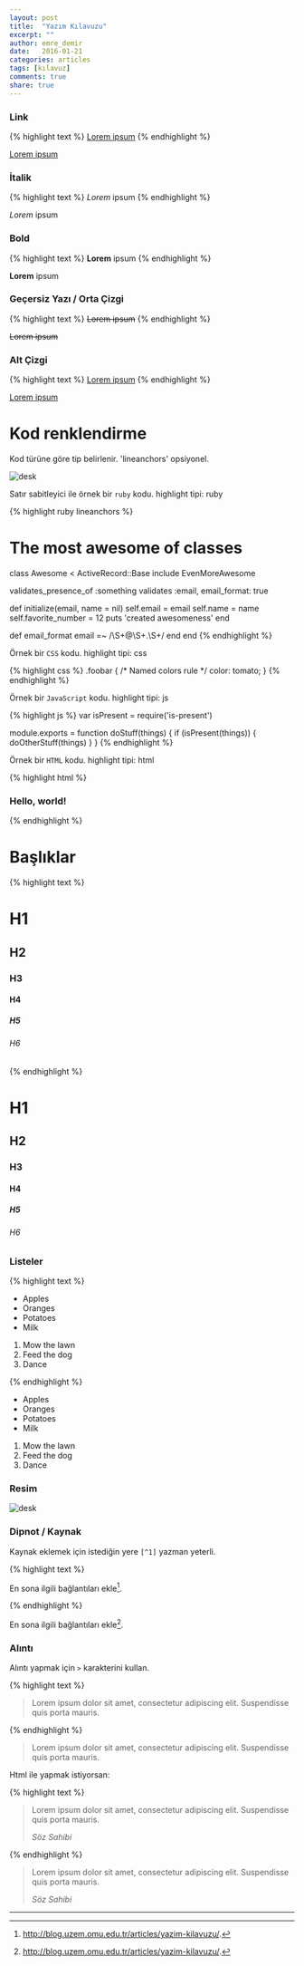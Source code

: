 ```yaml
---
layout: post
title:  "Yazım Kılavuzu"
excerpt: ""
author: emre_demir
date:   2016-01-21
categories: articles
tags: [kılavuz]
comments: true
share: true
---
```


### Link

{% highlight text %}
[Lorem ipsum](http://blog.uzem.omu.edu.tr/articles/yazim-kilavuzu/)
{% endhighlight %}

[Lorem ipsum](http://blog.uzem.omu.edu.tr/articles/yazim-kilavuzu/)

### İtalik

{% highlight text %}
_Lorem_ ipsum
{% endhighlight %}

_Lorem_ ipsum

### Bold

{% highlight text %}
__Lorem__ ipsum
{% endhighlight %}

__Lorem__ ipsum

### Geçersiz Yazı / Orta Çizgi

{% highlight text %}
<del>Lorem ipsum</del>
{% endhighlight %}

<del>Lorem ipsum</del>

### Alt Çizgi

{% highlight text %}
<ins>Lorem ipsum</ins>
{% endhighlight %}

<ins>Lorem ipsum</ins>

# Kod renklendirme

Kod türüne göre tip belirlenir. 'lineanchors' opsiyonel.

![desk](https://i.imgur.com/psIRbST.png)

Satır sabitleyici ile örnek bir `ruby` kodu. highlight tipi: ruby

{% highlight ruby lineanchors %}
# The most awesome of classes
class Awesome < ActiveRecord::Base
  include EvenMoreAwesome

  validates_presence_of :something
  validates :email, email_format: true

  def initialize(email, name = nil)
    self.email = email
    self.name = name
    self.favorite_number = 12
    puts 'created awesomeness'
  end

  def email_format
    email =~ /\S+@\S+\.\S+/
  end
end
{% endhighlight %}

Örnek bir `CSS` kodu. highlight tipi: css

{% highlight css %}
.foobar {
  /* Named colors rule */
  color: tomato;
}
{% endhighlight %}

Örnek bir `JavaScript` kodu. highlight tipi: js

{% highlight js %}
var isPresent = require('is-present')

module.exports = function doStuff(things) {
  if (isPresent(things)) {
    doOtherStuff(things)
  }
}
{% endhighlight %}

Örnek bir `HTML` kodu. highlight tipi: html

{% highlight html %}
<div class="m0 p0 bg-blue white">
  <h3 class="h1">Hello, world!</h3>
</div>
{% endhighlight %}

# Başlıklar

{% highlight text %}

# H1
## H2
### H3
#### H4
##### H5
###### H6

{% endhighlight %}

# H1

## H2

### H3

#### H4

##### H5

###### H6


### Listeler

{% highlight text %}

  * Apples
  * Oranges
  * Potatoes
  * Milk

  1. Mow the lawn
  2. Feed the dog
  3. Dance

{% endhighlight %}

  * Apples
  * Oranges
  * Potatoes
  * Milk

  1. Mow the lawn
  2. Feed the dog
  3. Dance

### Resim

![desk](https://cloud.githubusercontent.com/assets/1424573/3378137/abac6d7c-fbe6-11e3-8e09-55745b6a8176.png)

### Dipnot / Kaynak

Kaynak eklemek için istediğin yere `[^1]` yazman yeterli.

{% highlight text %}

En sona ilgili bağlantıları ekle[^1].

{% endhighlight %}

En sona ilgili bağlantıları ekle[^1].

### Alıntı

Alıntı yapmak için `>` karakterini kullan.

{% highlight text %}

> Lorem ipsum dolor sit amet, consectetur adipiscing elit. Suspendisse quis porta mauris.

{% endhighlight %}

> Lorem ipsum dolor sit amet, consectetur adipiscing elit. Suspendisse quis porta mauris.

Html ile yapmak istiyorsan:

{% highlight text %}

<blockquote>
  <p>
    Lorem ipsum dolor sit amet, consectetur adipiscing elit. Suspendisse quis porta mauris.
  </p>
  <footer><cite title="Söz Sahibi">Söz Sahibi</cite></footer>
</blockquote>

{% endhighlight %}

<blockquote>
  <p>
    Lorem ipsum dolor sit amet, consectetur adipiscing elit. Suspendisse quis porta mauris.
  </p>
  <footer><cite title="Söz Sahibi">Söz Sahibi</cite></footer>
</blockquote>


---

[^1]: http://blog.uzem.omu.edu.tr/articles/yazim-kilavuzu/.
